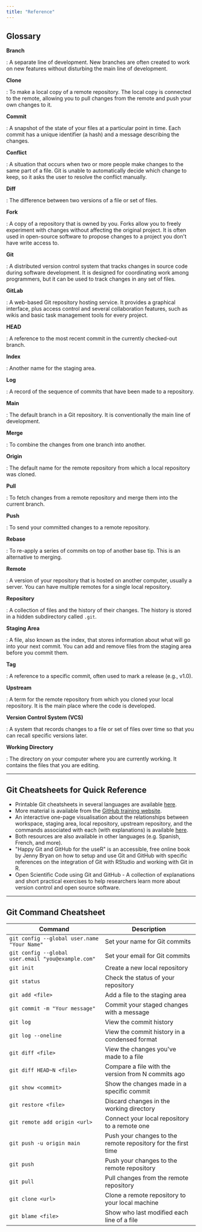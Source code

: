```yaml
---
title: "Reference"
---
```


## Glossary

**Branch**

:   A separate line of development. New branches are often created to work on new features without disturbing the main line of development.

**Clone**

:   To make a local copy of a remote repository. The local copy is connected to the remote, allowing you to pull changes from the remote and push your own changes to it.

**Commit**

:   A snapshot of the state of your files at a particular point in time. Each commit has a unique identifier (a hash) and a message describing the changes.

**Conflict**

:   A situation that occurs when two or more people make changes to the same part of a file. Git is unable to automatically decide which change to keep, so it asks the user to resolve the conflict manually.

**Diff**

:   The difference between two versions of a file or set of files.

**Fork**

:   A copy of a repository that is owned by you. Forks allow you to freely experiment with changes without affecting the original project. It is often used in open-source software to propose changes to a project you don't have write access to.

**Git**

:   A distributed version control system that tracks changes in source code during software development. It is designed for coordinating work among programmers, but it can be used to track changes in any set of files.

**GitLab**

:   A web-based Git repository hosting service. It provides a graphical interface, plus access control and several collaboration features, such as wikis and basic task management tools for every project.

**HEAD**

:   A reference to the most recent commit in the currently checked-out branch.

**Index**

:   Another name for the staging area.

**Log**

:   A record of the sequence of commits that have been made to a repository.

**Main**

:   The default branch in a Git repository. It is conventionally the main line of development.

**Merge**

:   To combine the changes from one branch into another.

**Origin**

:   The default name for the remote repository from which a local repository was cloned.

**Pull**

:   To fetch changes from a remote repository and merge them into the current branch.

**Push**

:   To send your committed changes to a remote repository.

**Rebase**

:   To re-apply a series of commits on top of another base tip. This is an alternative to merging.

**Remote**

:   A version of your repository that is hosted on another computer, usually a server. You can have multiple remotes for a single local repository.

**Repository**

:   A collection of files and the history of their changes. The history is stored in a hidden subdirectory called `.git`.

**Staging Area**

:   A file, also known as the index, that stores information about what will go into your next commit. You can add and remove files from the staging area before you commit them.

**Tag**

:   A reference to a specific commit, often used to mark a release (e.g., v1.0).

**Upstream**

:   A term for the remote repository from which you cloned your local repository. It is the main place where the code is developed.

**Version Control System (VCS)**

:   A system that records changes to a file or set of files over time so that you can recall specific versions later.

**Working Directory**

:   The directory on your computer where you are currently working. It contains the files that you are editing.

------------------------------------------------------------------------

## Git Cheatsheets for Quick Reference

-   Printable Git cheatsheets in several languages are available [here](https://training.github.com/downloads/github-git-cheat-sheet/).
-   More material is available from the [GitHub training website](https://training.github.com/).
-   An interactive one-page visualisation about the relationships between workspace, staging area, local repository, upstream repository, and the commands associated with each (with explanations) is available [here](http://ndpsoftware.com/git-cheatsheet.html#loc=workspace;).
-   Both resources are also available in other languages (e.g. Spanish, French, and more).
-   "Happy Git and GitHub for the useR" is an accessible, free online book by Jenny Bryan on how to setup and use Git and GitHub with specific references on the integration of Git with RStudio and working with Git in R.
-   Open Scientific Code using Git and GitHub - A collection of explanations and short practical exercises to help researchers learn more about version control and open source software.

------------------------------------------------------------------------

## Git Command Cheatsheet

| Command | Description |
|----|----|
| `git config --global user.name "Your Name"` | Set your name for Git commits |
| `git config --global user.email "you@example.com"` | Set your email for Git commits |
| `git init` | Create a new local repository |
| `git status` | Check the status of your repository |
| `git add <file>` | Add a file to the staging area |
| `git commit -m "Your message"` | Commit your staged changes with a message |
| `git log` | View the commit history |
| `git log --oneline` | View the commit history in a condensed format |
| `git diff <file>` | View the changes you've made to a file |
| `git diff HEAD~N <file>` | Compare a file with the version from N commits ago |
| `git show <commit>` | Show the changes made in a specific commit |
| `git restore <file>` | Discard changes in the working directory |
| `git remote add origin <url>` | Connect your local repository to a remote one |
| `git push -u origin main` | Push your changes to the remote repository for the first time |
| `git push` | Push your changes to the remote repository |
| `git pull` | Pull changes from the remote repository |
| `git clone <url>` | Clone a remote repository to your local machine |
| `git blame <file>` | Show who last modified each line of a file |
